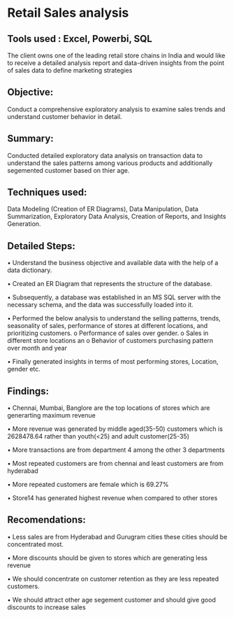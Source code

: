 # Retail Sales analysis
## Tools used : Excel, Powerbi, SQL

The client owns one of the leading retail store chains in India and would like to receive a detailed analysis report and data-driven insights from the point of sales data to define marketing strategies 

## Objective: 
Conduct a comprehensive exploratory analysis to examine sales trends and understand customer behavior in detail.

## Summary: 
Conducted detailed exploratory data analysis on transaction data to understand the sales patterns among various products and additionally segemented customer based on thier age.

## Techniques used: 
Data Modeling (Creation of ER Diagrams), Data Manipulation, Data Summarization, Exploratory Data Analysis, Creation of Reports, and Insights Generation.

## Detailed Steps:

•	Understand the business objective and available data with the help of a data dictionary.

•	Created an ER Diagram that represents the structure of the database.

•	Subsequently, a database was established in an MS SQL server with the necessary schema, and the data was successfully loaded into it.

•	Performed the below analysis to understand the selling patterns, trends, seasonality of sales, performance of stores at different locations, and prioritizing customers.
o	Performance of sales over gender.
o	Sales in different store locations an
o	Behavior of customers purchasing pattern over month and year

•	Finally generated insights in terms of most performing stores, Location, gender etc.


## Findings:

•	Chennai, Mumbai, Banglore are the top locations of stores which are generarting maximum revenue

•	More revenue was generated by middle aged(35-50) customers which is 2628478.64 rather than youth(<25) and adult customer(25-35)

•	More transactions are from department 4 among the other 3 departments

•	Most repeated customers are from chennai and least customers are from hyderabad 

•	More repeated customers are female which is 69.27%

•	Store14 has generated highest revenue when compared to other stores

## Recomendations:

•	Less sales are from Hyderabad and Gurugram  cities these cities should be concentrated most.

•	More discounts should be given to stores which are generating less revenue

•	We should concentrate on customer retention as they are less repeated customers.

•	We should attract other age segement customer and should give good discounts to increase sales





